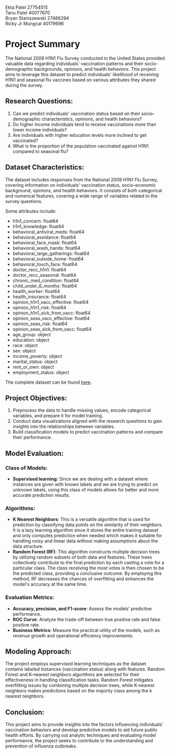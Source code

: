 Ekta Patel 27754515  
Tanu Patel 40077670  
Bryan Staniszewski 27486294  
Ricky Jr Mungcal 40179696  

# Project Summary

The National 2009 H1N1 Flu Survey conducted in the United States provided valuable data regarding individuals' vaccination patterns and their socio-demographic backgrounds, opinions, and health behaviors. This project aims to leverage this dataset to predict individuals' likelihood of receiving H1N1 and seasonal flu vaccines based on various attributes they shared during the survey.

## Research Questions:

1. Can we predict individuals' vaccination status based on their socio-demographic characteristics, opinions, and health behaviors?
2. Do higher income individuals tend to receive vaccinations more than lower income individuals?
3. Are individuals with higher education levels more inclined to get vaccinated?
4. What is the proportion of the population vaccinated against H1N1 compared to seasonal flu?

## Dataset Characteristics:

The dataset includes responses from the National 2009 H1N1 Flu Survey, covering information on individuals' vaccination status, socio-economic background, opinions, and health behaviors. It consists of both categorical and numerical features, covering a wide range of variables related to the survey questions. 


Some attributes include: 

- h1n1_concern: float64
- h1n1_knowledge: float64
- behavioral_antiviral_meds: float64
- behavioral_avoidance: float64
- behavioral_face_mask: float64
- behavioral_wash_hands: float64
- behavioral_large_gatherings: float64
- behavioral_outside_home: float64
- behavioral_touch_face: float64
- doctor_recc_h1n1: float64
- doctor_recc_seasonal: float64
- chronic_med_condition: float64
- child_under_6_months: float64
- health_worker: float64
- health_insurance: float64
- opinion_h1n1_vacc_effective: float64
- opinion_h1n1_risk: float64
- opinion_h1n1_sick_from_vacc: float64
- opinion_seas_vacc_effective: float64
- opinion_seas_risk: float64
- opinion_seas_sick_from_vacc: float64
- age_group: object
- education: object
- race: object
- sex: object
- income_poverty: object
- marital_status: object
- rent_or_own: object
- employment_status: object


The complete dataset can be found [here](https://www.drivendata.org/competitions/66/flu-shot-learning/).

## Project Objectives:

1. Preprocess the data to handle missing values, encode categorical variables, and prepare it for model training.
2. Conduct data visualizations aligned with the research questions to gain insights into the relationships between variables.
3. Build classification models to predict vaccination patterns and compare their performance.

## Model Evaluation:

### Class of Models:
- **Supervised learning:** Since we are dealing with a dataset where instances are given with known labels and we are trying to predict on unknown labels, using this class of models allows for better and more accurate prediction results.
### Algorithms:

- **K Nearest Neighbors**: This is a versatile algorithm that is used for prediction by classifying data points on the similarity of their neighbors. It is a lazy learning algorithm since it stores the entire training dataset and only computes prediction when needed which makes it suitable for handling noisy and linear data without making assumptions about the data structure.
- **Random Forest (RF)**: This algorithm constructs multiple decision trees by utilizing random subsets of both data and features. These trees collectively contribute to the final prediction by each casting a vote for a particular class. The class receiving the most votes is then chosen to be the predicted class, providing a conclusive outcome. By employing this method, RF decreases the chances of overfitting and enhances the model's accuracy at the same time.

### Evaluation Metrics:

- **Accuracy, precision, and F1-score**: Assess the models' predictive performance.
- **ROC Curve**: Analyze the trade-off between true positive rate and false positive rate.
- **Business Metrics**: Measure the practical utility of the models, such as revenue growth and operational efficiency improvements.

## Modeling Approach:

The project employs supervised learning techniques as the dataset contains labeled instances (vaccination status) along with features. Random Forest and K-nearest neighbors algorithms are selected for their effectiveness in handling classification tasks. Random Forest mitigates overfitting issues by combining multiple decision trees, while K-nearest neighbors makes predictions based on the majority class among the k nearest neighbors.

## Conclusion:

This project aims to provide insights into the factors influencing individuals' vaccination behaviors and develop predictive models to aid future public health efforts. By carrying out analytic techniques and evaluating model performance, the project seeks to contribute to the understanding and prevention of influenza outbreaks.


